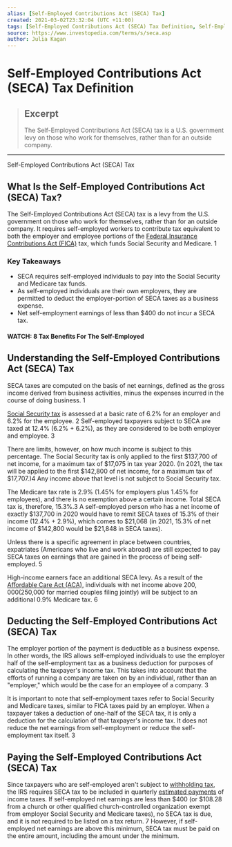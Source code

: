 ```yaml
---
alias: [Self-Employed Contributions Act (SECA) Tax]
created: 2021-03-02T23:32:04 (UTC +11:00)
tags: [Self-Employed Contributions Act (SECA) Tax Definition, Self-Employed Contributions Act (SECA) Tax]
source: https://www.investopedia.com/terms/s/seca.asp
author: Julia Kagan
---
```


# Self-Employed Contributions Act (SECA) Tax Definition

> ## Excerpt
> The Self-Employed Contributions Act (SECA) tax is a U.S. government levy on those who work for themselves, rather than for an outside company.

---

Self-Employed Contributions Act (SECA) Tax
## What Is the Self-Employed Contributions Act (SECA) Tax?

The Self-Employed Contributions Act (SECA) tax is a levy from the U.S. government on those who work for themselves, rather than for an outside company. It requires self-employed workers to contribute tax equivalent to both the employer and employee portions of the [Federal Insurance Contributions Act (FICA)](https://www.investopedia.com/terms/f/fica.asp) tax, which funds Social Security and Medicare. 1

### Key Takeaways

-   SECA requires self-employed individuals to pay into the Social Security and Medicare tax funds. 
-   As self-employed individuals are their own employers, they are permitted to deduct the employer-portion of SECA taxes as a business expense. 
-   Net self-employment earnings of less than $400 do not incur a SECA tax.

#### WATCH: 8 Tax Benefits For The Self-Employed

## Understanding the Self-Employed Contributions Act (SECA) Tax

SECA taxes are computed on the basis of net earnings, defined as the gross income derived from business activities, minus the expenses incurred in the course of doing business. 1

[Social Security tax](https://www.investopedia.com/terms/s/social-security-tax.asp) is assessed at a basic rate of 6.2% for an employer and 6.2% for the employee. 2 Self-employed taxpayers subject to SECA are taxed at 12.4% (6.2% + 6.2%), as they are considered to be both employer and employee. 3

There are limits, however, on how much income is subject to this percentage. The Social Security tax is only applied to the first $137,700 of net income, for a maximum tax of $17,075 in tax year 2020. (In 2021, the tax will be applied to the first $142,800 of net income, for a maximum tax of $17,707.)4 Any income above that level is not subject to Social Security tax.

The Medicare tax rate is 2.9% (1.45% for employers plus 1.45% for employees), and there is no exemption above a certain income. Total SECA tax is, therefore, 15.3%.3 A self-employed person who has a net income of exactly $137,700 in 2020 would have to remit SECA taxes of 15.3% of their income (12.4% + 2.9%), which comes to $21,068 (in 2021, 15.3% of net income of $142,800 would be $21,848 in SECA taxes).

Unless there is a specific agreement in place between countries, expatriates (Americans who live and work abroad) are still expected to pay SECA taxes on earnings that are gained in the process of being self-employed. 5

High-income earners face an additional SECA levy. As a result of the [Affordable Care Act (ACA)](https://www.investopedia.com/articles/personal-finance/020714/new-taxes-under-affordable-care-act.asp), individuals with net income above $200,000 ($250,000 for married couples filing jointly) will be subject to an additional 0.9% Medicare tax. 6

## Deducting the Self-Employed Contributions Act (SECA) Tax

The employer portion of the payment is deductible as a business expense. In other words, the IRS allows self-employed individuals to use the employer half of the self-employment tax as a business deduction for purposes of calculating the taxpayer's income tax. This takes into account that the efforts of running a company are taken on by an individual, rather than an "employer," which would be the case for an employee of a company. 3

It is important to note that self-employment taxes refer to Social Security and Medicare taxes, similar to FICA taxes paid by an employer. When a taxpayer takes a deduction of one-half of the SECA tax, it is only a deduction for the calculation of that taxpayer's income tax. It does not reduce the net earnings from self-employment or reduce the self-employment tax itself. 3

## Paying the Self-Employed Contributions Act (SECA) Tax

Since taxpayers who are self-employed aren't subject to [withholding tax](https://www.investopedia.com/terms/w/withholdingtax.asp), the IRS requires SECA tax to be included in quarterly [estimated payments](https://www.investopedia.com/terms/e/estimated-tax.asp) of income taxes. If self-employed net earnings are less than $400 (or $108.28 from a church or other qualified church-controlled organization exempt from employer Social Security and Medicare taxes), no SECA tax is due, and it is not required to be listed on a tax return. 7 However, if self-employed net earnings are above this minimum, SECA tax must be paid on the entire amount, including the amount under the minimum.
